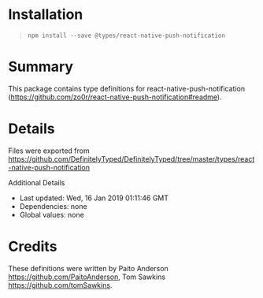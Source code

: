 # Installation
> `npm install --save @types/react-native-push-notification`

# Summary
This package contains type definitions for react-native-push-notification (https://github.com/zo0r/react-native-push-notification#readme).

# Details
Files were exported from https://github.com/DefinitelyTyped/DefinitelyTyped/tree/master/types/react-native-push-notification

Additional Details
 * Last updated: Wed, 16 Jan 2019 01:11:46 GMT
 * Dependencies: none
 * Global values: none

# Credits
These definitions were written by Paito Anderson <https://github.com/PaitoAnderson>, Tom Sawkins <https://github.com/tomSawkins>.
